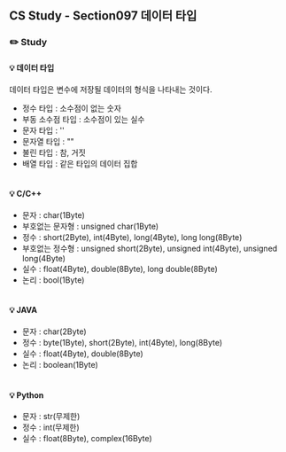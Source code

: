 ## CS Study - Section097 데이터 타입
### ✏️ Study
#### 💡 데이터 타입
데이터 타입은 변수에 저장될 데이터의 형식을 나타내는 것이다.
- 정수 타입 : 소수점이 없는 숫자
- 부동 소수점 타입 : 소수점이 있는 실수
- 문자 타입 : ''
- 문자열 타입 : ""
- 불린 타입 : 참, 거짓
- 배열 타입 : 같은 타입의 데이터 집합
<br><br>

#### 💡 C/C++
- 문자 : char(1Byte)
- 부호없는 문자형 : unsigned char(1Byte)
- 정수 : short(2Byte), int(4Byte), long(4Byte), long long(8Byte)
- 부호없는 정수형 : unsigned short(2Byte), unsigned int(4Byte), unsigned long(4Byte)
- 실수 : float(4Byte), double(8Byte), long double(8Byte)
- 논리 : bool(1Byte)
<br><br>

#### 💡 JAVA
- 문자 : char(2Byte)
- 정수 : byte(1Byte), short(2Byte), int(4Byte), long(8Byte)
- 실수 : float(4Byte), double(8Byte)
- 논리 : boolean(1Byte)
<br><br>

#### 💡 Python
- 문자 : str(무제한)
- 정수 : int(무제한)
- 실수 : float(8Byte), complex(16Byte)
